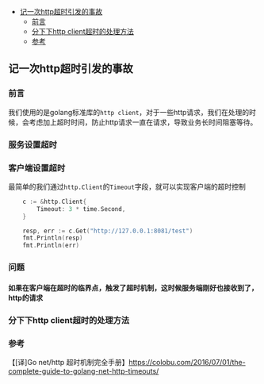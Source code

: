 <!-- START doctoc generated TOC please keep comment here to allow auto update -->
<!-- DON'T EDIT THIS SECTION, INSTEAD RE-RUN doctoc TO UPDATE -->

- [记一次http超时引发的事故](#%E8%AE%B0%E4%B8%80%E6%AC%A1http%E8%B6%85%E6%97%B6%E5%BC%95%E5%8F%91%E7%9A%84%E4%BA%8B%E6%95%85)
  - [前言](#%E5%89%8D%E8%A8%80)
  - [分下下http client超时的处理方法](#%E5%88%86%E4%B8%8B%E4%B8%8Bhttp-client%E8%B6%85%E6%97%B6%E7%9A%84%E5%A4%84%E7%90%86%E6%96%B9%E6%B3%95)
  - [参考](#%E5%8F%82%E8%80%83)

<!-- END doctoc generated TOC please keep comment here to allow auto update -->

## 记一次http超时引发的事故

### 前言

我们使用的是golang标准库的`http client`，对于一些http请求，我们在处理的时候，会考虑加上超时时间，防止http请求一直在请求，导致业务长时间阻塞等待。  

### 服务设置超时

### 客户端设置超时

最简单的我们通过`http.Client`的`Timeout`字段，就可以实现客户端的超时控制  

```go
	c := &http.Client{
		Timeout: 3 * time.Second,
	}

	resp, err := c.Get("http://127.0.0.1:8081/test")
	fmt.Println(resp)
	fmt.Println(err)
```


### 问题

#### 如果在客户端在超时的临界点，触发了超时机制，这时候服务端刚好也接收到了，http的请求  



### 分下下http client超时的处理方法









### 参考

【[译]Go net/http 超时机制完全手册】https://colobu.com/2016/07/01/the-complete-guide-to-golang-net-http-timeouts/  
